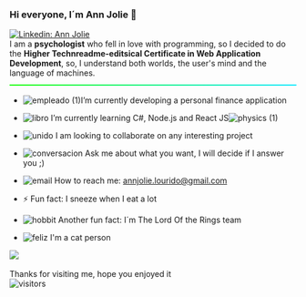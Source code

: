 ### Hi everyone, I´m Ann Jolie 👋
<!--
COVER LETTER
-->
[![Linkedin: Ann Jolie](https://img.shields.io/badge/-Ann_Jolie-blue?logo=Linkedin&logoColor=white&link=https://www.linkedin.com/in/ann-jolie-lourido-9a93a3a9)](https://www.linkedin.com/in/ann-jolie-lourido-9a93a3a9)<br>
I am a **psychologist** who fell in love with programming, so I decided to do the **Higher Technreadme-editsical Certificate in Web Application Development**, so, I understand both worlds, the user's mind and the language of machines.
![----------------------------------------------------](https://github.com/annlouridoSWO/hello-world/blob/readme-edits/assets/colorhr.png)

<!--
ABOUT ME
-->

- ![empleado (1)](https://user-images.githubusercontent.com/49305448/122732412-89867480-d27c-11eb-9e68-bc4825fc4778.png)I’m currently developing a personal finance application 
- ![libro](https://user-images.githubusercontent.com/49305448/122732498-a327bc00-d27c-11eb-9d19-36385831712c.png) I’m currently learning C#, Node.js and React JS![physics (1)](https://user-images.githubusercontent.com/49305448/122733127-2f39e380-d27d-11eb-91fe-4189d75d58ee.png)

- ![unido](https://user-images.githubusercontent.com/49305448/122734134-1bdb4800-d27e-11eb-9e35-f5a4f192df67.png)
I am looking to collaborate on any interesting project
- ![conversacion](https://user-images.githubusercontent.com/49305448/122736446-5514b780-d280-11eb-8656-2388a8b6c269.png) Ask me about what you want, I will decide if I answer you ;)
- ![email](https://user-images.githubusercontent.com/49305448/122737370-424eb280-d281-11eb-865a-108f6d5d4f13.png) How to reach me: annjolie.lourido@gmail.com
- ⚡ Fun fact: I sneeze when I eat a lot
- ![hobbit](https://user-images.githubusercontent.com/49305448/122884018-02013a00-d33e-11eb-936f-6725cbcbb125.png) Another fun fact: I´m The Lord Of the Rings team
- ![feliz](https://user-images.githubusercontent.com/49305448/122741802-9eb3d100-d285-11eb-910b-5720c9fada2c.png) I'm a cat person

<img height="180em" src="https://github-readme-stats.vercel.app/api?username=annlouridoSWO&show_icons=true&hide_border=true&&count_private=true&include_all_commits=true" />

Thanks for visiting me, hope you enjoyed it<br>
![visitors](https://visitor-badge.glitch.me/badge?page_id=$annlouridoSWO.$annlouridoSWO)

